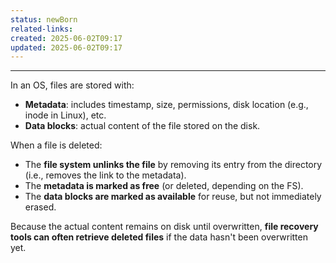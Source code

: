 ```yaml
---
status: newBorn
related-links: 
created: 2025-06-02T09:17
updated: 2025-06-02T09:17
---
```

---

In an OS, files are stored with:

- **Metadata**: includes timestamp, size, permissions, disk location (e.g., inode in Linux), etc.
- **Data blocks**: actual content of the file stored on the disk.

When a file is deleted:

- The **file system unlinks the file** by removing its entry from the directory (i.e., removes the link to the metadata).
- The **metadata is marked as free** (or deleted, depending on the FS).
- The **data blocks are marked as available** for reuse, but not immediately erased.

Because the actual content remains on disk until overwritten, **file recovery tools can often retrieve deleted files** if the data hasn't been overwritten yet.